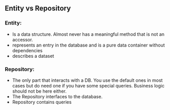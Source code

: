 ## Entity vs Repository

### Entity: 
- Is a data structure. Almost never has a meaningful method that is not an accessor.
- represents an entry in the database and is a pure data container without dependencies
- describes a dataset

### Repository: 
- The only part that interacts with a DB. You use the default ones in most cases but do need one if you have 
  some special queries. Business logic should not be here either. 
- The Repository interfaces to the database.
- Repository contains queries